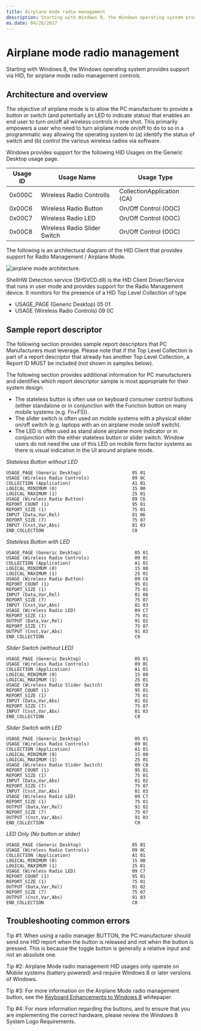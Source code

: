 ```yaml
---
title: Airplane mode radio management
description: Starting with Windows 8, the Windows operating system provides support via HID, for airplane mode radio management controls.
ms.date: 04/20/2017
---
```


# Airplane mode radio management


Starting with Windows 8, the Windows operating system provides support via HID, for airplane mode radio management controls.

## Architecture and overview


The objective of airplane mode is to allow the PC manufacturer to provide a button or switch (and potentially an LED to indicate status) that enables an end user to turn on/off all wireless controls in one shot. This primarily empowers a user who need to turn airplane mode on/off to do to so in a programmatic way allowing the operating system to (a) identify the status of switch and (b) control the various wireless radios via software.

Windows provides support for the following HID Usages on the Generic Desktop usage page.

| Usage ID | Usage Name                   | Usage Type                 |
|----------|------------------------------|----------------------------|
| 0x000C   | Wireless Radio Controlls     | CollectionApplication (CA) |
| 0x00C6   | Wireless Radio Button        | On/Off Control (OOC)       |
| 0x00C7   | Wireless Radio LED           | On/Off Control (OOC)       |
| 0x00C8   | Wireless Radio Slider Switch | On/Off Control (OOC)       |

 

The following is an architectural diagram of the HID Client that provides support for Radio Management / Airplane Mode.

![airplane mode architecture.](images/airplane-mode.png)

ShellHW Detection service (SHSVCD.dll) is the HID Client Driver/Service that runs in user mode and provides support for the Radio Management device. It monitors for the presence of a HID Top Level Collection of type

-   USAGE\_PAGE (Generic Desktop) 05 01
-   USAGE (Wireless Radio Controls) 09 0C

## Sample report descriptor


The following section provides sample report descriptors that PC Manufacturers must leverage. Please note that if the Top Level Collection is part of a report descriptor that already has another Top Level Collection, a Report ID MUST be included (not shown in samples below).

The following section provides additional information for PC manufacturers and identifies which report descriptor sample is most appropriate for their system design:

-   The stateless button is often use on keyboard consumer control buttons (either standalone or in conjunction with the Function button on many mobile systems (e.g. Fn+F5)).
-   The slider switch is often used on mobile systems with a physical slider on/off switch (e.g. laptops with an on airplane mode on/off switch).
-   The LED is often used as stand alone airplane more indicator or in conjunction with the either stateless button or slider switch. Window users do not need the use of this LED on mobile form factor systems as there is visual indication in the UI around airplane mode.

*Stateless Button without LED*

``` syntax
USAGE_PAGE (Generic Desktop)                   05 01 
USAGE (Wireless Radio Controls)                09 0C 
COLLECTION (Application)                       A1 01 
LOGICAL_MINIMUM (0)                            15 00 
LOGICAL_MAXIMUM (1)                            25 01 
USAGE (Wireless Radio Button)                  09 C6 
REPORT_COUNT (1)                               95 01 
REPORT_SIZE (1)                                75 01 
INPUT (Data,Var,Rel)                           81 06 
REPORT_SIZE (7)                                75 07 
INPUT (Cnst,Var,Abs)                           81 03 
END_COLLECTION                                 C0
```

*Stateless Button with LED*

``` syntax
USAGE_PAGE (Generic Desktop)                    05 01 
USAGE (Wireless Radio Controls)                 09 0C 
COLLECTION (Application)                        A1 01 
LOGICAL_MINIMUM (0)                             15 00 
LOGICAL_MAXIMUM (1)                             25 01 
USAGE (Wireless Radio Button)                   09 C6 
REPORT_COUNT (1)                                95 01 
REPORT_SIZE (1)                                 75 01 
INPUT (Data,Var,Rel)                            81 06 
REPORT_SIZE (7)                                 75 07 
INPUT (Cnst,Var,Abs)                            81 03 
USAGE (Wireless Radio LED)                      09 C7 
REPORT_SIZE (1)                                 75 01 
OUTPUT (Data,Var,Rel)                           91 02 
REPORT_SIZE (7)                                 75 07 
OUTPUT (Cnst,Var,Abs)                           91 03 
END_COLLECTION                                  C0
```

*Slider Switch (without LED)*

``` syntax
USAGE_PAGE (Generic Desktop)                    05 01 
USAGE (Wireless Radio Controls)                 09 0C 
COLLECTION (Application)                        A1 01 
LOGICAL_MINIMUM (0)                             15 00 
LOGICAL_MAXIMUM (1)                             25 01 
USAGE (Wireless Radio Slider Switch)            09 C8 
REPORT_COUNT (1)                                95 01 
REPORT_SIZE (1)                                 75 01 
INPUT (Data,Var,Abs)                            81 02 
REPORT_SIZE (7)                                 75 07 
INPUT (Cnst,Var,Abs)                            81 03 
END_COLLECTION                                  C0
```

*Slider Switch with LED*

``` syntax
USAGE_PAGE (Generic Desktop)                    05 01 
USAGE (Wireless Radio Controls)                 09 0C 
COLLECTION (Application)                        A1 01 
LOGICAL_MINIMUM (0)                             15 00 
LOGICAL_MAXIMUM (1)                             25 01 
USAGE (Wireless Radio Slider Switch)            09 C8 
REPORT_COUNT (1)                                95 01 
REPORT_SIZE (1)                                 75 01 
INPUT (Data,Var,Abs)                            81 02 
REPORT_SIZE (7)                                 75 07 
INPUT (Cnst,Var,Abs)                            81 03 
USAGE (Wireless Radio LED)                      09 C7 
REPORT_SIZE (1)                                 75 01 
OUTPUT (Data,Var,Rel)                           91 02 
REPORT_SIZE (7)                                 75 07 
OUTPUT (Cnst,Var,Abs)                           91 03 
END_COLLECTION                                  C0
```

*LED Only (No button or slider)*

``` syntax
USAGE_PAGE (Generic Desktop)                   05 01 
USAGE (Wireless Radio Controls)                09 0C 
COLLECTION (Application)                       A1 01 
LOGICAL_MINIMUM (0)                            15 00 
LOGICAL_MAXIMUM (1)                            25 01 
USAGE (Wireless Radio LED)                     09 C7 
REPORT_COUNT (1)                               95 01 
REPORT_SIZE (1)                                75 01 
OUTPUT (Data,Var,Rel)                          91 02 
REPORT_SIZE (7)                                75 07 
OUTPUT (Cnst,Var,Abs)                          91 03 
END_COLLECTION                                 C0
```

## Troubleshooting common errors


Tip \#1: When using a radio manager BUTTON, the PC manufacturer should send one HID report when the button is released and not when the button is pressed. This is because the toggle button is generally a relative input and not an absolute one.

Tip \#2: Airplane Mode radio management HID usages only operate on Mobile systems (battery powered) and require Windows 8 or later versions of Windows.

Tip \#3: For more information on the Airplane Mode radio management button, see the [Keyboard Enhancements to Windows 8](/previous-versions/windows/hardware/design/dn613956(v=vs.85)) whitepaper.

Tip \#4: For more information regarding the buttons, and to ensure that you are implementing the correct hardware, please review the Windows 8 System Logo Requirements.

 

